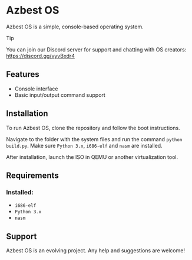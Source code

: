 # Azbest OS

Azbest OS is a simple, console-based operating system.

> [!TIP]
> You can join our Discord server for support and chatting with OS creators: https://discord.gg/vyvBxdr4

## Features

- Console interface
- Basic input/output command support

## Installation

To run Azbest OS, clone the repository and follow the boot instructions.

Navigate to the folder with the system files and run the command `python build.py`. 
Make sure `Python 3.x`, `i686-elf` and `nasm` are installed.

After installation, launch the ISO in QEMU or another virtualization tool.

## Requirements
### Installed:
- `i686-elf`
- `Python 3.x`
- `nasm`

## Support

Azbest OS is an evolving project. Any help and suggestions are welcome!
